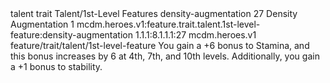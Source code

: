 <ability>
  <metadata>
    <class>talent</class>
    <feature_type>trait</feature_type>
    <file_dpath>Talent/1st-Level Features</file_dpath>
    <item_id>density-augmentation</item_id>
    <item_index>27</item_index>
    <item_name>Density Augmentation</item_name>
    <level>1</level>
    <scc>mcdm.heroes.v1:feature.trait.talent.1st-level-feature:density-augmentation</scc>
    <scdc>1.1.1:8.1.1.1:27</scdc>
    <source>mcdm.heroes.v1</source>
    <type>feature/trait/talent/1st-level-feature</type>
  </metadata>
  <effects>
    <effect type="mundane">You gain a +6 bonus to Stamina, and this bonus increases by 6 at 4th, 7th, and 10th levels. Additionally, you gain a +1 bonus to stability.</effect>
  </effects>
</ability>
